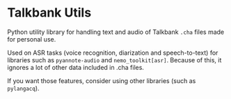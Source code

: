# Talkbank Utils 

Python utility library for handling text and audio of Talkbank `.cha` files made for personal use. 

Used on ASR tasks (voice recognition, diarization and speech-to-text) for libraries such as `pyannote-audio` and `nemo_toolkit[asr]`. Because of this, it ignores a lot of other data included in .cha files. 

If you want those features, consider using other libraries (such as `pylangacq`).
